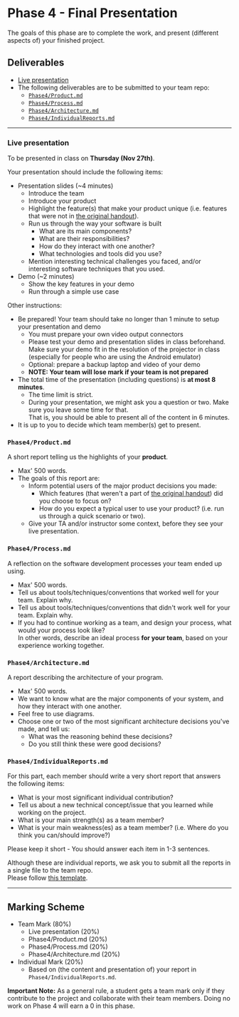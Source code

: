 # Phase 4 - Final Presentation

The goals of this phase are to complete the work, and present (different aspects of) your finished project.


## Deliverables

 * [Live presentation](#live-presentation)
 * The following deliverables are to be submitted to your team repo:
   * [`Phase4/Product.md`](#phase4productmd)
   * [`Phase4/Process.md`](#phase4processmd)
   * [`Phase4/Architecture.md`](#phase4architecturemd)
   * [`Phase4/IndividualReports.md`](#phase4individualreportsmd)

----
 
### Live presentation

To be presented in class on __Thursday (Nov 27th)__.     

Your presentation should include the following items:
* Presentation slides (~4 minutes)
   * Introduce the team
   * Introduce your product 
   * Highlight the feature(s) that make your product unique (i.e. features that were not in [the original handout](https://github.com/csc301-fall2014/CSC301H1F-L0101-Home/blob/master/ProjectOptions.md)).
   * Run us through the way your software is built
     * What are its main components? 
     * What are their responsibilities? 
     * How do they interact with one another? 
     * What technologies and tools did you use?
   * Mention interesting technical challenges you faced, and/or interesting software techniques that you used. 
* Demo (~2 minutes)
   * Show the key features in your demo
   * Run through a simple use case
   
Other instructions:
 * Be prepared! Your team should take no longer than 1 minute to setup your presentation and demo 
   * You must prepare your own video output connectors
   * Please test your demo and presentation slides in class beforehand. Make sure your demo fit in the resolution of the projector in class (especially for people who are using the Android emulator)
   * Optional: prepare a backup laptop and video of your demo
   * __NOTE: Your team will lose mark if your team is not prepared__
 * The total time of the presentation (including questions) is __at most 8 minutes__.
   * The time limit is strict.
   * During your presentation, we might ask you a question or two. Make sure you leave some time for that.     
     That is, you should be able to present all of the content in 6 minutes.
 * It is up to you to decide which team member(s) get to present.


### `Phase4/Product.md`

A short report telling us the highlights of your __product__.
 * Max' 500 words.
 * The goals of this report are:
   * Inform potential users of the major product decisions you made:
     * Which features (that weren't a part of [the original handout](https://github.com/csc301-fall2014/CSC301H1F-L0101-Home/blob/master/ProjectOptions.md)) did you choose to focus on?
     * How do you expect a typical user to use your product? (i.e. run us through a quick scenario or two).
   * Give your TA and/or instructor some context, before they see your live presentation.

### `Phase4/Process.md`

A reflection on the software development processes your team ended up using.

 * Max' 500 words.
 * Tell us about tools/techniques/conventions that worked well for your team. Explain why.
 * Tell us about tools/techniques/conventions that didn't work well for your team. Explain why.
 * If you had to continue working as a team, and design your process, what would your process look like?     
   In other words, describe an ideal process __for your team__, based on your experience working together.

### `Phase4/Architecture.md`

A report describing the architecture of your program.

 * Max' 500 words.
 * We want to know what are the major components of your system, and how they interact with one another.
 * Feel free to use diagrams.
 * Choose one or two of the most significant architecture decisions you've made, and tell us:
   * What was the reasoning behind these decisions?
   * Do you still think these were good decisions?

### `Phase4/IndividualReports.md`

For this part, each member should write a very short report that answers the following items:

 * What is your most significant individual contribution?
 * Tell us about a new technical concept/issue that you learned while working on the project.
 * What is your main strength(s) as a team member?
 * What is your main weakness(es) as a team member? (i.e. Where do you think you can/should improve?)

Please keep it short - You should answer each item in 1-3 sentences.

Although these are individual reports, we ask you to submit all the reports in a single file to the team repo.      
Please follow [this template](https://github.com/csc301-fall2014/CSC301H1F-L5101-Home/blob/master/phase4-individual-reports-template.md).

-----

## Marking Scheme

 * Team Mark (80%)
   * Live presentation (20%)
   * Phase4/Product.md (20%)
   * Phase4/Process.md (20%)
   * Phase4/Architecture.md (20%)
 * Individual Mark (20%)
   * Based on (the content and presentation of) your report in `Phase4/IndividualReports.md`.

**Important Note:**
As a general rule, a student gets a team mark only if they contribute to the project and collaborate with their team members. Doing no work on Phase 4 will earn a 0 in this phase.
